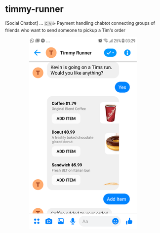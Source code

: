 # timmy-runner

[Social Chatbot] ... 🇨🇦☕ Payment handling chabtot connecting groups of friends who want to send someone to pickup a Tim's order

<p align="center">
  <img src="data/timmy_runner.png" width="350">
</p>
